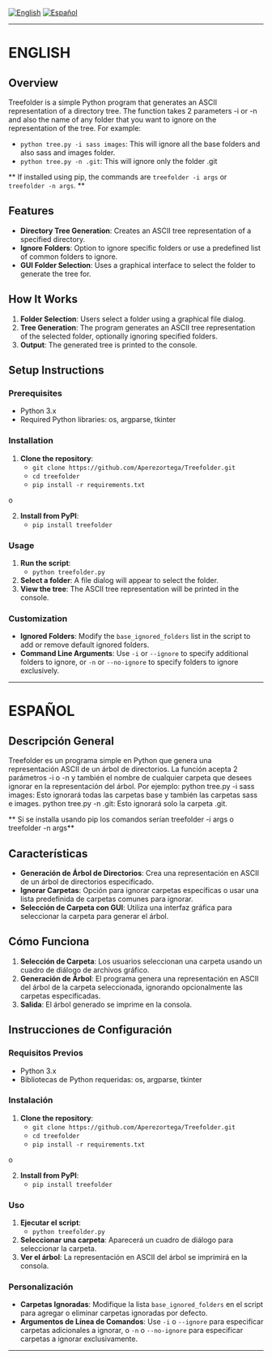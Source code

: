 [![English](https://img.shields.io/badge/language-English-blue)](#ENGLISH) 
[![Español](https://img.shields.io/badge/idioma-Español-red)](#ESPAÑOL)
___

# ENGLISH

## Overview

Treefolder is a simple Python program that generates an ASCII representation of a directory tree.
The function takes 2 parameters -i or -n and also the name of any folder that you want to ignore on the representation of the tree.
For example:
 - `python tree.py -i sass images`: This will ignore all the base folders and also sass and images folder.
 - `python tree.py -n .git`: This will ignore only the folder .git

** If installed using pip, the commands are `treefolder -i args` or `treefolder -n args`. **

## Features

- **Directory Tree Generation**: Creates an ASCII tree representation of a specified directory.
- **Ignore Folders**: Option to ignore specific folders or use a predefined list of common folders to ignore.
- **GUI Folder Selection**: Uses a graphical interface to select the folder to generate the tree for.

## How It Works

1. **Folder Selection**: Users select a folder using a graphical file dialog.
2. **Tree Generation**: The program generates an ASCII tree representation of the selected folder, optionally ignoring specified folders.
3. **Output**: The generated tree is printed to the console.

## Setup Instructions

### Prerequisites

- Python 3.x
- Required Python libraries: os, argparse, tkinter

### Installation

1. **Clone the repository**:
   - `git clone https://github.com/Aperezortega/Treefolder.git`
   - `cd treefolder`
   - `pip install -r requirements.txt`

o

2. **Install from PyPI**:
   - `pip install treefolder`

### Usage

1. **Run the script**:
   - `python treefolder.py`
2. **Select a folder**: A file dialog will appear to select the folder.
3. **View the tree**: The ASCII tree representation will be printed in the console.

### Customization

- **Ignored Folders**: Modify the `base_ignored_folders` list in the script to add or remove default ignored folders.
- **Command Line Arguments**: Use `-i` or `--ignore` to specify additional folders to ignore, or `-n` or `--no-ignore` to specify folders to ignore exclusively.

___

# ESPAÑOL

## Descripción General

Treefolder es un programa simple en Python que genera una representación ASCII de un árbol de directorios. La función acepta 2 parámetros -i o -n y también el nombre de cualquier carpeta que desees ignorar en la representación del árbol. 
Por ejemplo:
python tree.py -i sass images: Esto ignorará todas las carpetas base y también las carpetas sass e images.
python tree.py -n .git: Esto ignorará solo la carpeta .git.

** Si se installa usando pip los comandos serían treefolder -i args o treefolder -n args**

## Características

- **Generación de Árbol de Directorios**: Crea una representación en ASCII de un árbol de directorios especificado.
- **Ignorar Carpetas**: Opción para ignorar carpetas específicas o usar una lista predefinida de carpetas comunes para ignorar.
- **Selección de Carpeta con GUI**: Utiliza una interfaz gráfica para seleccionar la carpeta para generar el árbol.

## Cómo Funciona

1. **Selección de Carpeta**: Los usuarios seleccionan una carpeta usando un cuadro de diálogo de archivos gráfico.
2. **Generación de Árbol**: El programa genera una representación en ASCII del árbol de la carpeta seleccionada, ignorando opcionalmente las carpetas especificadas.
3. **Salida**: El árbol generado se imprime en la consola.

## Instrucciones de Configuración

### Requisitos Previos

- Python 3.x
- Bibliotecas de Python requeridas: os, argparse, tkinter

### Instalación

1. **Clone the repository**:
   - `git clone https://github.com/Aperezortega/Treefolder.git`
   - `cd treefolder`
   - `pip install -r requirements.txt`

o

2. **Install from PyPI**:
   - `pip install treefolder`

### Uso

1. **Ejecutar el script**:
   - `python treefolder.py`
2. **Seleccionar una carpeta**: Aparecerá un cuadro de diálogo para seleccionar la carpeta.
3. **Ver el árbol**: La representación en ASCII del árbol se imprimirá en la consola.

### Personalización

- **Carpetas Ignoradas**: Modifique la lista `base_ignored_folders` en el script para agregar o eliminar carpetas ignoradas por defecto.
- **Argumentos de Línea de Comandos**: Use `-i` o `--ignore` para especificar carpetas adicionales a ignorar, o `-n` o `--no-ignore` para especificar carpetas a ignorar exclusivamente.

___